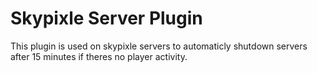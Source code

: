 # Skypixle Server Plugin

This plugin is used on skypixle servers to automaticly shutdown servers after 15 minutes if theres no player activity.
